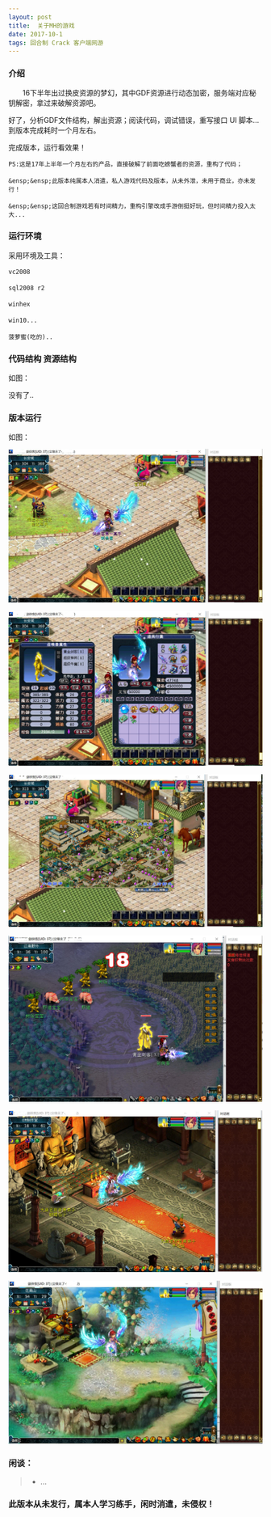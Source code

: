 ```yaml
---
layout: post
title:  关于MH的游戏
date: 2017-10-1
tags: 回合制 Crack 客户端网游
---
```


		
### 介绍


&emsp;&emsp;16下半年出过换皮资源的梦幻，其中GDF资源进行动态加密，服务端对应秘钥解密，拿过来破解资源吧。

好了，分析GDF文件结构，解出资源；阅读代码，调试错误，重写接口 UI 脚本... 到版本完成耗时一个月左右。

完成版本，运行看效果！


``` 
PS:这是17年上半年一个月左右的产品，直接破解了前面吃螃蟹者的资源，重构了代码；

&ensp;&ensp;此版本纯属本人消遣，私人游戏代码及版本，从未外泄，未用于商业，亦未发行！

&ensp;&ensp;这回合制游戏若有时间精力，重构引擎改成手游倒挺好玩，但时间精力投入太大...
``` 


### 运行环境

采用环境及工具：

``` 
vc2008

sql2008 r2

winhex

win10...

菠萝蜜(吃的)..

``` 

### 代码结构 资源结构

如图：

没有了..

### 版本运行

如图：

![](/images/posts/mh/mh1.jpg)

![](/images/posts/mh/mh2.jpg)

![](/images/posts/mh/mh3.jpg)

![](/images/posts/mh/mh4.jpg)

![](/images/posts/mh/mh5.jpg)

![](/images/posts/mh/mh6.jpg)

### 闲谈：	

> * ...


### 此版本从未发行，属本人学习练手，闲时消遣，未侵权！